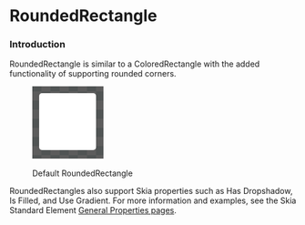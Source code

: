 # RoundedRectangle

### Introduction

RoundedRectangle is similar to a ColoredRectangle with the added functionality of supporting rounded corners.

<figure><img src="../../../../.gitbook/assets/image (1).png" alt=""><figcaption><p>Default RoundedRectangle</p></figcaption></figure>

RoundedRectangles also support Skia properties such as Has Dropshadow, Is Filled, and Use Gradient. For more information and examples, see the Skia Standard Element [General Properties pages](../general-properties/).
